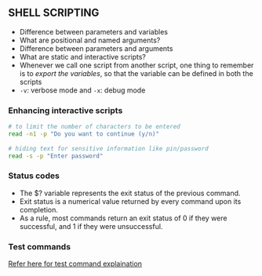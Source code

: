 SHELL SCRIPTING
----------------

* Difference between parameters and variables
* What are positional and named arguments?
* Difference between parameters and arguments
* What are static and interactive scripts?
* Whenever we call one script from another script, one thing to remember is to _export the variables_, so that the variable can be defined in both the scripts
* `-v`: verbose mode and `-x`: debug mode


### Enhancing interactive scripts

```bash
# to limit the number of characters to be entered
read -n1 -p "Do you want to continue (y/n)"
 
# hiding text for sensitive information like pin/password
read -s -p "Enter password"
```

### Status codes

* The $? variable represents the exit status of the previous command.
* Exit status is a numerical value returned by every command upon its completion. 
* As a rule, most commands return an exit status of 0 if they were successful, and 1 if they were unsuccessful.


### Test commands

[Refer here for test command explaination](https://directdevops.blog/2020/08/31/linux-classroom-series-31-aug-2020/)